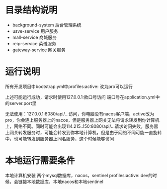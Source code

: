 # 目录结构说明

 - background-system 后台管理系统
 - usve-service 用户服务
 - mall-service 商城服务
 - reip-service 菜谱服务
 - gateway-service 网关服务

# 运行说明

所有开发项目中bootstrap.yml中profiles:active: 改为pro可以运行

上述可能运行成功，请求时使用127.0.0.1:款口号访问
端口号在application.yml中的server.port里

无法使用：127.0.0.1:8080/api/...访问，你电脑没有nacos客户端，active改为pro，你会连上服务器上的nacos，但是服务器上网关无法将请求转发到你计算机上，网络不同。同时可能会出现114.215..150:8080/api/...请求访问失败，服务器上网关转发服务时，可能会转发到你本地计算机，但是由于网络不同可能一直旋转中，也可能转发到服务器上同名服务，这个时候能够访问

# 本地运行需要条件

本地计算机安装 两个mysql数据库，nacos，sentinel
profiles:active: dev的时候，会链接本地数据库，本地nacos和本地sentinel



